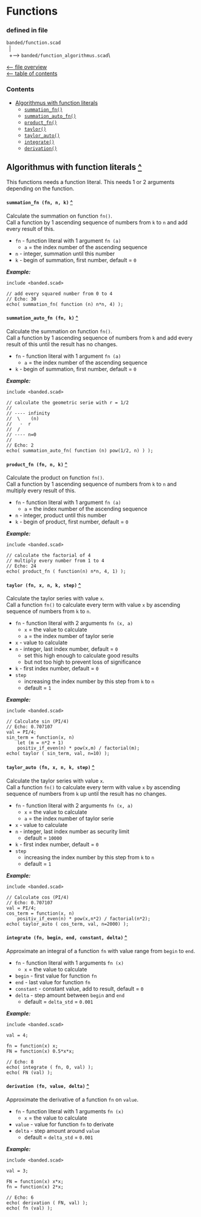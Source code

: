 Functions
=========

### defined in file
`banded/function.scad`\
` `| \
` `+--> `banded/function_algorithmus.scad`\

[<-- file overview](file_overview.md)\
[<-- table of contents](contents.md)

### Contents
[contents]: #contents "Up to Contents"
- [Algorithmus with function literals](#algorithmus-with-function-literals-)
  - [`summation_fn()`][#summation_fn]
  - [`summation_auto_fn()`][summation_auto_fn]
  - [`product_fn()`][product_fn]
  - [`taylor()`][taylor]
  - [`taylor_auto()`][taylor_auto]
  - [`integrate()`][integrate]
  - [`derivation()`][derivation]


Algorithmus with function literals [^][contents]
----------------------------------------
This functions needs a function literal.
This needs 1 or 2 arguments depending on the function.

#### `summation_fn (fn, n, k)` [^][contents]
[#summation_fn]: #summation_fn-fn-n-k-
Calculate the summation on function `fn()`.\
Call a function by 1 ascending sequence of numbers from `k` to `n`
and add every result of this.
- `fn` - function literal with 1 argument `fn (a)`
  - `a` = the index number of the ascending sequence
- `n`  - integer, summation until this number
- `k`  - begin of summation, first number, default = `0`

___Example:___
```OpenSCAD
include <banded.scad>

// add every squared number from 0 to 4
// Echo: 30
echo( summation_fn( function (n) n*n, 4) );
```

#### `summation_auto_fn (fn, k)` [^][contents]
[summation_auto_fn]: #summation_auto_fn-fn-k-
Calculate the summation on function `fn()`.\
Call a function by 1 ascending sequence of numbers from `k`
and add every result of this until the result has no changes.
- `fn` - function literal with 1 argument `fn (a)`
  - `a` = the index number of the ascending sequence
- `k`  - begin of summation, first number, default = `0`

___Example:___
```OpenSCAD
include <banded.scad>

// calculate the geometric serie with r = 1/2
//
// ---- infinity
//  \    (n)
//   ·  r
//  / 
// ---- n=0
//
// Echo: 2
echo( summation_auto_fn( function (n) pow(1/2, n) ) );
```

#### `product_fn (fn, n, k)` [^][contents]
[product_fn]: #product_fn-fn-n-k-
Calculate the product on function `fn()`.\
Call a function by 1 ascending sequence of numbers from `k` to `n`
and multiply every result of this.
- `fn` - function literal with 1 argument `fn (a)`
  - `a` = the index number of the ascending sequence
- `n`  - integer, product until this number
- `k`  - begin of product, first number, default = `0`

___Example:___
```OpenSCAD
include <banded.scad>

// calculate the factorial of 4
// multiply every number from 1 to 4
// Echo: 24
echo( product_fn ( function(n) n*n, 4, 1) );
```

#### `taylor (fn, x, n, k, step)` [^][contents]
[taylor]: #taylor-fn-x-n-k-
Calculate the taylor series with value `x`.\
Call a function `fn()` to calculate every term with value `x`
by ascending sequence of numbers from `k` to `n`.
- `fn` - function literal with 2 arguments `fn (x, a)`
  - `x` = the value to calculate
  - `a` = the index number of taylor serie
- `x`  - value to calculate
- `n`  - integer, last index number, default = `0`
  - set this high enough to calculate good results
  - but not too high to prevent loss of significance
- `k`  - first index number, default = `0`
- `step`
  - increasing the index number by this step from `k` to `n`
  - default = `1`

___Example:___
```OpenSCAD
include <banded.scad>

// Calculate sin (PI/4)
// Echo: 0.707107
val = PI/4;
sin_term = function(x, n)
	let (m = n*2 + 1)
	positiv_if_even(n) * pow(x,m) / factorial(m);
echo( taylor ( sin_term, val, n=10) );
```

#### `taylor_auto (fn, x, n, k, step)` [^][contents]
[taylor_auto]: #taylor_auto-fn-x-n-k-step-
Calculate the taylor series with value `x`.\
Call a function `fn()` to calculate every term with value `x`
by ascending sequence of numbers from `k` up
until the result has no changes.
- `fn` - function literal with 2 arguments `fn (x, a)`
  - `x` = the value to calculate
  - `a` = the index number of taylor serie
- `x`  - value to calculate
- `n`  - integer, last index number as security limit
  - default = `10000`
- `k`  - first index number, default = `0`
- `step`
  - increasing the index number by this step from `k` to `n`
  - default = `1`

___Example:___
```OpenSCAD
include <banded.scad>

// Calculate cos (PI/4)
// Echo: 0.707107
val = PI/4;
cos_term = function(x, n)
	positiv_if_even(n) * pow(x,n*2) / factorial(n*2);
echo( taylor_auto ( cos_term, val, n=2000) );
```

#### `integrate (fn, begin, end, constant, delta)` [^][contents]
[integrate]: #integrate-fn-begin-end-constant-delta-
Approximate an integral of a function `fn` with value range from `begin` to `end`.
- `fn` - function literal with 1 arguments `fn (x)`
  - `x` = the value to calculate
- `begin`    - first value for function `fn`
- `end`      - last value for function `fn`
- `constant` - constant value, add to result, default = `0`
- `delta`    - step amount between `begin` and `end`
  - default = `delta_std` = `0.001`

___Example:___
```OpenSCAD
include <banded.scad>

val = 4;

fn = function(x) x;
FN = function(x) 0.5*x*x;

// Echo: 8
echo( integrate ( fn, 0, val) );
echo( FN (val) );
```

#### `derivation (fn, value, delta)` [^][contents]
[derivation]: #derivation-fn-value-delta-
Approximate the derivative of a function `fn` on `value`.
- `fn` - function literal with 1 arguments `fn (x)`
  - `x` = the value to calculate
- `value` - value for function `fn` to derivate
- `delta` - step amount around `value`
  - default = `delta_std` = `0.001`

___Example:___
```OpenSCAD
include <banded.scad>

val = 3;

FN = function(x) x*x;
fn = function(x) 2*x;

// Echo: 6
echo( derivation ( FN, val) );
echo( fn (val) );
```

